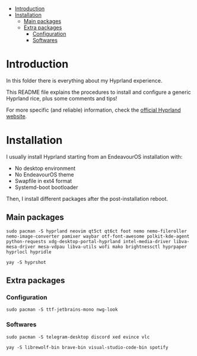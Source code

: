 - [Introduction](#introduction)
- [Installation](#installation)
  - [Main packages](#main-packages)
  - [Extra packages](#extra-packages)
    - [Configuration](#configuration)
    - [Softwares](#softwares)

# Introduction 

In this folder there is everything about my Hyprland experience.

This README file explains the procedures to install and configure a generic Hyprland rice, plus some comments and tips!

For more specific (and reliable) information, check the [official Hyprland website](https://hyprland.org/).

# Installation

I usually install Hyprland starting from an EndeavourOS installation with:

+ No desktop environment
+ No EndeavourOS theme
+ Swapfile in ext4 format
+ Systemd-boot bootloader

Then, I install different packages after the post-installation reboot. 

## Main packages

```
sudo pacman -S hyprland neovim qt5ct qt6ct foot nemo nemo-fileroller nemo-image-converter pamixer waybar otf-font-awesome polkit-kde-agent python-requests xdg-desktop-portal-hyprland intel-media-driver libva-mesa-driver mesa-vdpau libva-utils wofi mako brightnessctl hyprpaper hyprlocl hypridle
```

```
yay -S hyprshot
```

## Extra packages

### Configuration

```
sudo pacman -S ttf-jetbrains-mono nwg-look
```

### Softwares

```
sudo pacman -S telegram-desktop discord xed evince vlc
```

```
yay -S librewolf-bin brave-bin visual-studio-code-bin spotify
```